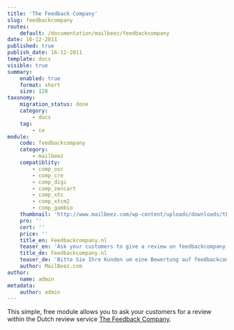 ```yaml
---
title: 'The Feedback Company'
slug: feedbackcompany
routes:
    default: /documentation/mailbeez/feedbackcompany
date: 16-12-2011
published: true
publish_date: 16-12-2011
template: docs
visible: true
summary:
    enabled: true
    format: short
    size: 128
taxonomy:
    migration_status: done
    category:
        - docs
    tag:
        - ce
module:
    code: feedbackcompany
    category:
        - mailbeez
    compatiblity:
        - comp_osc
        - comp_cre
        - comp_digi
        - comp_zencart
        - comp_xtc
        - comp_xtcm2        
        - comp_gambio
    thumbnail: 'http://www.mailbeez.com/wp-content/uploads/downloads/thumbnails/2012/05/icon_32.png'
    pro: ''
    cert: ''
    price: ''
    title_en: Feedbackcompany.nl
    teaser_en: 'Ask your customers to give a review on feedbackcompany.nl'
    title_de: Feedbackcompany.nl
    teaser_de: 'Bitte Sie Ihre Kunden um eine Bewertung auf feedbackcompany.nl'
    author: MailBeez.com
author:
    name: admin
metadata:
    author: admin
---
```


This simple, free module allows you to ask your customers for a review within the Dutch review service [The Feedback Company](https://www.feedbackcompany.nl/).
